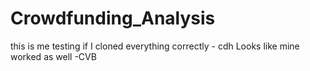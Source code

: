 # Crowdfunding_Analysis

this is me testing if I cloned everything correctly - cdh
Looks like mine worked as well -CVB